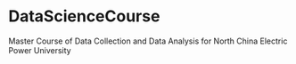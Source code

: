 # DataScienceCourse
Master Course of Data Collection and Data Analysis for North China Electric Power University
